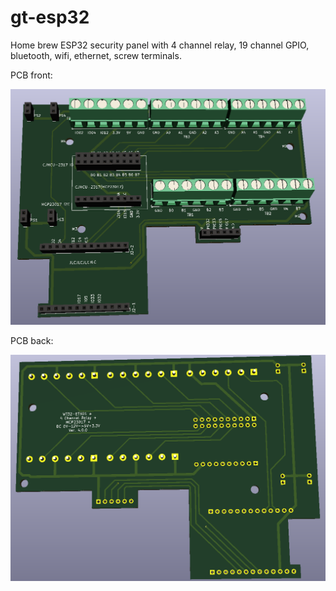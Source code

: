 # gt-esp32
Home brew ESP32 security panel with 4 channel relay, 19 channel GPIO, bluetooth, wifi, ethernet, screw terminals.

PCB front:

![PCB front](files/Front_2021-05-31_130607.png?raw=true "Front")

PCB back:

![PCB back](files/Back_2021-05-31_130720.png?raw=true "Back")
